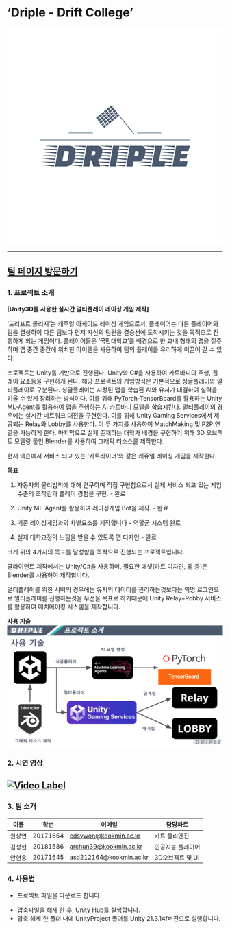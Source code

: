 # ‘Driple - Drift College’
![teamLogo](/PageAssets/img/dripple-logo-color.png)

----

## [팀 페이지 방문하기](https://kookmin-sw.github.io/capstone-2023-18)

### 1. 프로젝트 소개

**[Unity3D를 사용한 실시간 멀티플레이 레이싱 게임 제작]**

‘드리프트 콜리지’는 캐주얼 아케이드 레이싱 게임으로서, 플레이어는 다른 플레이어와 팀을 결성하여 다른 팀보다 먼저 자신의 팀원을 결승선에 도착시키는 것을 목적으로 진행하게 되는 게임이다. 플레이어들은 ‘국민대학교’를 배경으로 한 교내 형태의 맵을 질주하며 맵 중간 중간에 위치한 아이템을 사용하여 팀의 플레이를 유리하게 이끌어 갈 수 있다.

프로젝트는 Unity를 기반으로 진행된다.
Unity와 C#을 사용하여 카트바디의 주행, 플레이 요소등을 구현하게 된다. 해당 프로젝트의 게임방식은 기본적으로 싱글플레이와 멀티플레이로 구분된다. 싱글플레이는 지정된 맵을 학습된 AI와 유저가 대결하여 실력을 키울 수 있게 장려하는 방식이다. 이를 위해 PyTorch-TensorBoard를 활용하는 Unity ML-Agent를 활용하여 맵을 주행하는 AI 카트바디 모델을 학습시킨다. 멀티플레이의 경우에는 실시간 네트워크 대전을 구현한다. 이를 위해 Unity Gaming Services에서 제공되는 Relay와 Lobby를 사용한다. 이 두 가지를 사용하여 MatchMaking 및 P2P 연결을 가능하게 한다. 마지막으로 실제 존재하는 대학가 배경을 구현하기 위해 3D 오브젝트 모델링 툴인 Blender를 사용하여 그래픽 리소스를 제작한다. 

현재 넥슨에서 서비스 되고 있는 '카트라이더'와 같은 캐쥬얼 레이싱 게임을 제작한다.

**목표**

1. 자동차의 물리법칙에 대해 연구하며 직접 구현함으로서 실제 서비스 되고 있는 게임수준의 조작감과 플레이 경험을 구현. - 완료

2. Unity ML-Agent를 활용하여 레이싱게임 Bot을 제작. - 완료

3. 기존 레이싱게임과의 차별요소를 제작합니다 - 역할군 시스템 완료

4. 실제 대학교정의 느낌을 받을 수 있도록 맵 디자인 - 완료

크게 위의 4가지의 목표를 달성함을 목적으로 진행되는 프로젝트입니다.

클라이언트 제작에서는 Unity/C#을 사용하며, 필요한 에셋(카트 디자인, 맵 등)은 Blender를 사용하여 제작합니다.

멀티플레이를 위한 서버의 경우에는 유저의 데이터를 관리하는것보다는 익명 로그인으로 멀티플레이를 진행하는것을 우선을 목표로 하기때문에 Unity Relay+Robby 서비스를 활용하여 매치메이킹 시스템을 제작합니다.

**사용 기술**
![preview](/PageAssets/img/UseSkill.png)

### 2. 시연 영상

**[![Video Label](http://img.youtube.com/vi/C-_7uvCk1UU/0.jpg)](https://youtu.be/C-_7uvCk1UU)**
-

### 3. 팀 소개

| 이름 | 학번 | 이메일 | 담당파트 |
| --- | --- | --- | --- |
| 원상연 | 20171654 | cdsywon@kookmin.ac.kr | 카트 물리엔진 |
| 김성현 | 20181586 | archun39@kookmin.ac.kr | 인공지능 플레이어 |
| 안현웅 | 20171645 | asd212164@kookmin.ac.kr | 3D오브젝트 및 UI |

### 4. 사용법

- 프로젝트 파일을 다운로드 합니다.

[](https://github.com/kookmin-sw/capstone-2023-18/archive/refs/heads/master.zip)

- 압축파일을 해제 한 후, Unity Hub를 실행합니다.
- 압축 해제 한 폴더 내에 UnityProject 폴더를 Unity 21.3.14f버전으로 실행합니다.
